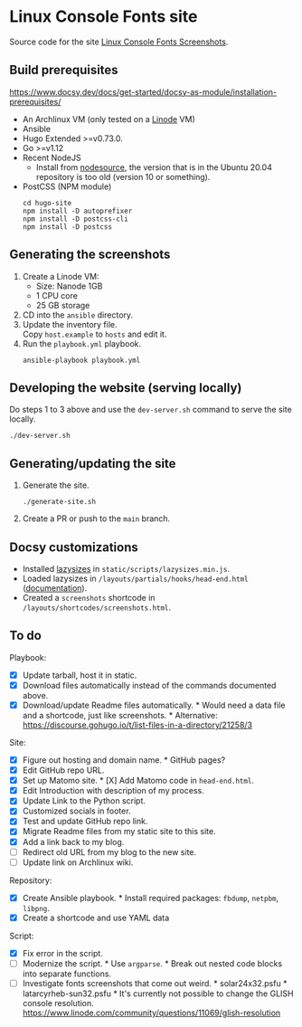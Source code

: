 # Linux Console Fonts site

Source code for the site
[Linux Console Fonts Screenshots](https://adeverteuil.github.io/linux-console-fonts-screenshots/).


## Build prerequisites

https://www.docsy.dev/docs/get-started/docsy-as-module/installation-prerequisites/

* An Archlinux VM (only tested on a [Linode](https://linode.com/) VM)
* Ansible
* Hugo Extended >=v0.73.0.
* Go >=v1.12
* Recent NodeJS
  * Install from [nodesource](https://github.com/nodesource/distributions/blob/master/README.md),
    the version that is in the Ubuntu 20.04 repository is too old (version 10 or something).
* PostCSS (NPM module)
  ```
  cd hugo-site
  npm install -D autoprefixer
  npm install -D postcss-cli
  npm install -D postcss
  ```


## Generating the screenshots

1. Create a Linode VM:
   * Size: Nanode 1GB
   * 1 CPU core
   * 25 GB storage
1. CD into the `ansible` directory.
1. Update the inventory file.  
   Copy `host.example` to `hosts` and edit it.
1. Run the `playbook.yml` playbook.
   ```
   ansible-playbook playbook.yml
   ```


## Developing the website (serving locally)

Do steps 1 to 3 above and use the `dev-server.sh` command to serve the site locally.

```
./dev-server.sh
```


## Generating/updating the site

1. Generate the site.
   ```
   ./generate-site.sh
   ```
1. Create a PR or push to the `main` branch.


## Docsy customizations

* Installed [lazysizes](https://github.com/aFarkas/lazysizes) in `static/scripts/lazysizes.min.js`.
* Loaded lazysizes in `/layouts/partials/hooks/head-end.html` ([documentation](https://www.docsy.dev/docs/adding-content/lookandfeel/#customizing-templates)).
* Created a `screenshots` shortcode in `/layouts/shortcodes/screenshots.html`.


## To do

Playbook:

* [X] Update tarball, host it in static.
* [X] Download files automatically instead of the commands documented above.
* [X] Download/update Readme files automatically.
      * Would need a data file and a shortcode, just like screenshots.
      * Alternative: https://discourse.gohugo.io/t/list-files-in-a-directory/21258/3

Site:

* [X] Figure out hosting and domain name.
      * GitHub pages?
* [x] Edit GitHub repo URL.
* [X] Set up Matomo site.
      * [X] Add Matomo code in `head-end.html`.
* [X] Edit Introduction with description of my process.
* [X] Update Link to the Python script.
* [X] Customized socials in footer.
* [X] Test and update GitHub repo link.
* [X] Migrate Readme files from my static site to this site.
* [X] Add a link back to my blog.
* [ ] Redirect old URL from my blog to the new site.
* [ ] Update link on Archlinux wiki.

Repository:

* [X] Create Ansible playbook.
      * Install required packages: `fbdump`, `netpbm`, `libpng`.
* [X] Create a shortcode and use YAML data

Script:

* [X] Fix error in the script.
* [ ] Modernize the script.
      * Use `argparse`.
      * Break out nested code blocks into separate functions.
* [ ] Investigate fonts screenshots that come out weird.
      * solar24x32.psfu
      * latarcyrheb-sun32.psfu
      * It's currently not possible to change the GLISH console resolution.  
        https://www.linode.com/community/questions/11069/glish-resolution
